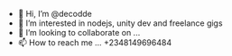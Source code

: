 - 👋 Hi, I’m @decodde
- 👀 I’m interested in nodejs, unity dev and freelance gigs
- 💞️ I’m looking to collaborate on ...
- 📫 How to reach me ... +2348149696484

<!---
decodde/decodde is a ✨ special ✨ repository because its `README.md` (this file) appears on your GitHub profile.
You can click the Preview link to take a look at your changes.
--->
